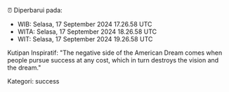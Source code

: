 ⏰ Diperbarui pada:
- WIB: Selasa, 17 September 2024 17.26.58 UTC
- WITA: Selasa, 17 September 2024 18.26.58 UTC
- WIT: Selasa, 17 September 2024 19.26.58 UTC

Kutipan Inspiratif:
"The negative side of the American Dream comes when people pursue success at any cost, which in turn destroys the vision and the dream."


Kategori: success

